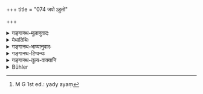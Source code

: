 +++
title = "074 जपो ऽहुतो"

+++

<details><summary>गङ्गानथ-मूलानुवादः</summary>

(1) Japa is ‘Ahuta,’ (2) Offering into fire is ‘Huta,’ (3) Offering to elementals is ‘Prahuta,’ (4) The honouring of Brāhmaṇas is ‘Brāhmya-huta,’ and (5) Water-offering to Pitṛs is ‘Prāśita.’—(74)
</details>

<details><summary>मेधातिथिः</summary>

यो ऽयम् **अहुतो** नाम यज्ञ उक्तः स **जपो** वेदितव्यः । "स्वाध्यायेनार्चयेद् ऋषीन्" (म्ध् ३.७१) इति श्रवणाद् वेदाध्ययनं जपार्थः । यद् वा मानसे व्यापारे स्मरणम् । उभयत्रापि जपतिः पठ्यते- व्यक्तायां वाचि मानसे चेति । अग्नौ **होमो हुतम्** । भूत**बलिः** **प्रहुतम्** । यद्य् अप्य् अयं[^१३५] होमस् तथाप्य् अग्नौ बाहुल्येन होमानां प्रसिद्धेर् भूतयज्ञो न होम इत्य् आशङ्कायां **प्रहुत** इत्य् उक्तम् । प्रकर्षेणासौ होम इति स्तुत्या । **द्विजाग्र्यानां** ब्राह्मणानाम् **अर्चा** **ब्राह्म्यं हुतम्** । आतिथ्यकर्म **द्विजाग्र्यार्चा** ॥ ३.६४ ॥


[^१३५]:
     M G 1st ed.: yady ayaṃ
</details>

<details><summary>गङ्गानथ-भाष्यानुवादः</summary>

The sacrifice that has been described as ‘Ahuta’ is the same as ‘*Japa*.’ ‘*Japa*’ here should be taken as standing for *Vedic study*, in view of the assertion that ‘by Vedic study one should worship the sages.’ Or, it may be taken in the sense of the mental operation of ‘recalling to the mind’ (of Vedic texts). The root ‘*japa*’ has been held to be denotative of both acts—that of loudly reciting, as well as that of silently recalling to the mind.

The offering into fire is called ‘*Huta*.’

The offering to elementals is ‘Prahuta.’ Though this also is a kind of ‘*Homa*’ yet, in view of the fact that the terra ‘Homa’ is generally restricted to offerings made into fire, people might think that the offering to elementals is not ‘*homa*;’ hence (with a view to preclude this notion) it has been given the name of ‘*Prahuta*,’—the act being praised as *an excellent* (*pra*) *homa* (*huta*).’

‘*The honouring of Brāhmaṇas is Brāhmya-huta*.’—It is the receiving of guests that is spoken of here as ‘*honouring of Brāhmaṇas*.’—(74)
</details>

<details><summary>गङ्गानथ-टिप्पन्यः</summary>

This verse is quoted in *Vīramitrodaya* (Āhnika, p. 392);—and in
*Aparārka* (p. 142).
</details>

<details><summary>गङ्गानथ-तुल्य-वाक्यानि</summary>

**(verses 3.73-74)  
**

See Comparative notes for [Verse 3.73].
</details>

<details><summary>Bühler</summary>

074	Ahuta (not offered in the fire) is the muttering (of Vedic texts), Huta the burnt oblation (offered to the gods), Prahuta (offered by scattering it on the ground) the Bali offering given to the Bhutas, Brahmya-huta (offered in the digestive fire of Brahmanas), the respectful reception of Brahmana (guests), and Prasita (eaten) the (daily oblation to the manes, called) Tarpana.
</details>
